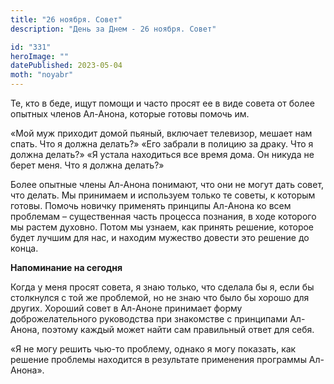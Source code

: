```yaml
---
title: "26 ноября. Совет"
description: "День за Днем - 26 ноября. Совет"

id: "331"
heroImage: ""
datePublished: 2023-05-04
moth: "noyabr"
---
```


Те, кто в беде, ищут помощи и часто просят ее в виде совета от более опытных
членов Ал-Анона, которые готовы помочь им.

«Мой муж приходит домой пьяный, включает телевизор, мешает нам спать. Что я
должна делать?» «Его забрали в полицию за драку. Что я должна делать?» «Я
устала находиться все время дома. Он никуда не берет меня. Что я должна
делать?»

Более опытные члены Ал-Анона понимают, что они не могут дать совет, что
делать. Мы принимаем и используем только те советы, к которым готовы. Помочь
новичку применять принципы Ал-Анона ко всем проблемам – существенная часть
процесса познания, в ходе которого мы растем духовно. Потом мы узнаем, как
принять решение, которое будет лучшим для нас, и находим мужество довести это
решение до конца.

**Напоминание на сегодня**

Когда у меня просят совета, я знаю только, что сделала бы я, если бы
столкнулся с той же проблемой, но не знаю что было бы хорошо для других.
Хороший совет в Ал-Аноне принимает форму доброжелательного руководства при
знакомстве с принципами Ал-Анона, поэтому каждый может найти сам правильный
ответ для себя.

«Я не могу решить чью-то проблему, однако я могу показать, как решение
проблемы находится в результате применения программы Ал-Анона».
